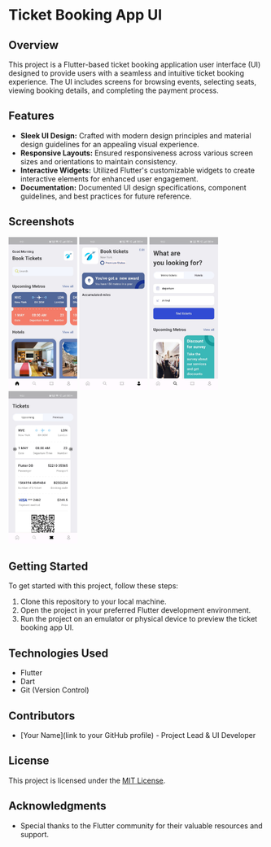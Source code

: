 # Ticket Booking App UI

## Overview
This project is a Flutter-based ticket booking application user interface (UI) designed to provide users with a seamless and intuitive ticket booking experience. The UI includes screens for browsing events, selecting seats, viewing booking details, and completing the payment process.

## Features
- **Sleek UI Design:** Crafted with modern design principles and material design guidelines for an appealing visual experience.
- **Responsive Layouts:** Ensured responsiveness across various screen sizes and orientations to maintain consistency.
- **Interactive Widgets:** Utilized Flutter's customizable widgets to create interactive elements for enhanced user engagement.
- **Documentation:** Documented UI design specifications, component guidelines, and best practices for future reference.

## Screenshots
<!-- Add screenshots of your UI here -->
<img src="screenshots/homescreen.jpg" alt="homescreen" height="300">
<img src="screenshots/profilescreen.jpg" alt="profilescreen" height="300">
<img src="screenshots/seachscreen.jpg" alt="seachscreen" height="300">
<img src="screenshots/ticketscreen.jpg" alt="ticketscreen" height="300">


<!-- Add more screenshots as needed -->


## Getting Started
To get started with this project, follow these steps:
1. Clone this repository to your local machine.
2. Open the project in your preferred Flutter development environment.
3. Run the project on an emulator or physical device to preview the ticket booking app UI.

## Technologies Used
- Flutter
- Dart
- Git (Version Control)

## Contributors
- [Your Name](link to your GitHub profile) - Project Lead & UI Developer

## License
This project is licensed under the [MIT License](/path/to/LICENSE).

## Acknowledgments
- Special thanks to the Flutter community for their valuable resources and support.

